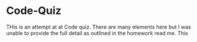 # Code-Quiz

<p>THis is an attempt at at Code quiz. There are many elements here but I was unable to provide the full detail as outlined in the homework read me.  This




